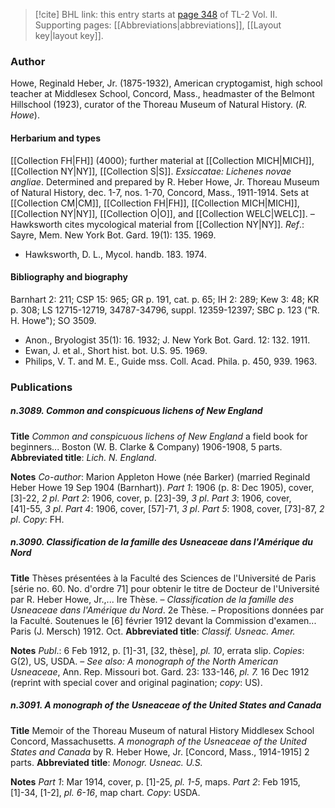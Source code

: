 > [!cite] BHL link: this entry starts at [page 348](https://www.biodiversitylibrary.org/item/103253#page/374/mode/1up) of TL-2 Vol. II.
> Supporting pages: [[Abbreviations|abbreviations]], [[Layout key|layout key]].

### Author

Howe, Reginald Heber, Jr. (1875-1932), American cryptogamist, high school teacher at Middlesex School, Concord, Mass., headmaster of the Belmont Hillschool (1923), curator of the Thoreau Museum of Natural History. (*R. Howe*).

#### Herbarium and types

[[Collection FH|FH]] (4000); further material at [[Collection MICH|MICH]], [[Collection NY|NY]], [[Collection S|S]]. *Exsiccatae: Lichenes novae angliae*. Determined and prepared by R. Heber Howe, Jr. Thoreau Museum of Natural History, dec. 1-7, nos. 1-70, Concord, Mass., 1911-1914. Sets at [[Collection CM|CM]], [[Collection FH|FH]], [[Collection MICH|MICH]], [[Collection NY|NY]], [[Collection O|O]], and [[Collection WELC|WELC]]. – Hawksworth cites mycological material from [[Collection NY|NY]].
*Ref*.: Sayre, Mem. New York Bot. Gard. 19(1): 135. 1969.
- Hawksworth, D. L., Mycol. handb. 183. 1974.

#### Bibliography and biography

Barnhart 2: 211; CSP 15: 965; GR p. 191, cat. p. 65; IH 2: 289; Kew 3: 48; KR p. 308; LS 12715-12719, 34787-34796, suppl. 12359-12397; SBC p. 123 ("R. H. Howe"); SO 3509.
- Anon., Bryologist 35(1): 16. 1932; J. New York Bot. Gard. 12: 132. 1911.
- Ewan, J. et al., Short hist. bot. U.S. 95. 1969.
- Philips, V. T. and M. E., Guide mss. Coll. Acad. Phila. p. 450, 939. 1963.

### Publications

##### n.3089. Common and conspicuous lichens of New England

**Title**
*Common and conspicuous lichens of New England* a field book for beginners... Boston (W. B. Clarke & Company) 1906-1908, 5 parts.
**Abbreviated title**: *Lich. N. England*.

**Notes**
*Co-author*: Marion Appleton Howe (née Barker) (married Reginald Heber Howe 19 Sep 1904 (Barnhart)).
*Part 1*: 1906 (p. 8: Dec 1905), cover, \[3\]-22, *2 pl*.
*Part 2*: 1906, cover, p. \[23\]-39, *3 pl*.
*Part 3*: 1906, cover, \[41\]-55, *3 pl*.
*Part 4*: 1906, cover, \[57\]-71, *3 pl*.
*Part 5*: 1908, cover, \[73\]-87, *2 pl*.
*Copy*: FH.

##### n.3090. Classification de la famille des Usneaceae dans l'Amérique du Nord

**Title**
Thèses présentées à la Faculté des Sciences de l'Université de Paris \[série no. 60. No. d'ordre 71\] pour obtenir le titre de Docteur de l'Université par R. Heber Howe, Jr.,... Ire Thèse. – *Classification de la famille des Usneaceae dans l'Amérique du Nord*. 2e Thèse. – Propositions données par la Faculté. Soutenues le \[6\] février 1912 devant la Commission d'examen... Paris (J. Mersch) 1912. Oct.
**Abbreviated title**: *Classif. Usneac. Amer.*

**Notes**
*Publ*.: 6 Feb 1912, p. \[1\]-31, \[32, thèse\], *pl. 10*, errata slip. *Copies*: G(2), US, USDA. – *See also: A monograph of the North American Usneaceae*, Ann. Rep. Missouri bot. Gard. 23: 133-146, *pl. 7.* 16 Dec 1912 (reprint with special cover and original pagination; *copy*: US).

##### n.3091. A monograph of the Usneaceae of the United States and Canada

**Title**
Memoir of the Thoreau Museum of natural History Middlesex School Concord, Massachusetts. *A monograph of the Usneaceae of the United States and Canada* by R. Heber Howe, Jr. \[Concord, Mass., 1914-1915\] 2 parts.
**Abbreviated title**: *Monogr. Usneac. U.S.*

**Notes**
*Part 1*: Mar 1914, cover, p. \[1\]-25, *pl. 1-5*, maps.
*Part 2*: Feb 1915, \[1\]-34, \[1-2\], *pl. 6-16*, map chart.
*Copy*: USDA.

